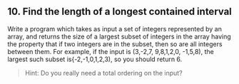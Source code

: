 ## 10. Find the length of a longest contained interval

Write a program which takes as input a set of integers represented by an array, and returns the size of a largest subset of integers in the array having the property that if two integers are in the subset, then so are all integers between them. For example, if the input is (3,-2,7, 9,8,1,2,0, -1,5,8), the largest such subset is{-2,-1,0,1,2,3), so you should return 6.

> Hint: Do you really need a total ordering on the input?